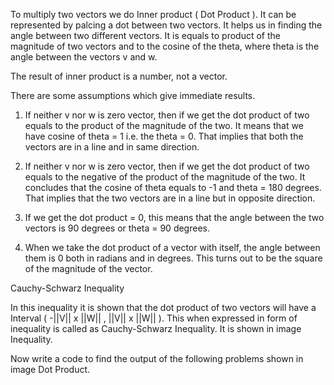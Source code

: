 To multiply two vectors we do Inner product ( Dot Product ).
It can be represented by palcing a dot between two vectors.
It helps us in finding the angle between two different vectors.
It is equals to product of the magnitude of two vectors and to the cosine of the theta, where theta is the angle between the vectors v and w.

The result of inner product is a number, not a vector.

There are some assumptions which give immediate results.
1. If neither v nor w is zero vector, then if we get the dot product of two equals to the product of the magnitude of the two. It means that we have cosine of theta = 1 i.e. the theta = 0. That implies that both the vectors are in a line and in same direction.

2. If neither v nor w is zero vector, then if we get the dot product of two equals to the negative of the product of the magnitude of the two. It concludes that the cosine of theta equals to -1 and theta = 180 degrees. That implies that the two vectors are in a line but in opposite direction.

3. If we get the dot product = 0, this means that the angle between the two vectors is 90 degrees or theta = 90 degrees.

4. When we take the dot product of a vector with itself, the angle between them is 0 both in radians and in degrees. This turns out to be the square of the magnitude of the vector.

Cauchy-Schwarz Inequality

In this inequality it is shown that the dot product of two vectors will have a Interval ( -||V|| x ||W|| , ||V|| x ||W|| ).
This when expressed in form of inequality is called as Cauchy-Schwarz Inequality. It is shown in image Inequality.

Now write a code to find the output of the following problems shown in image Dot Product.